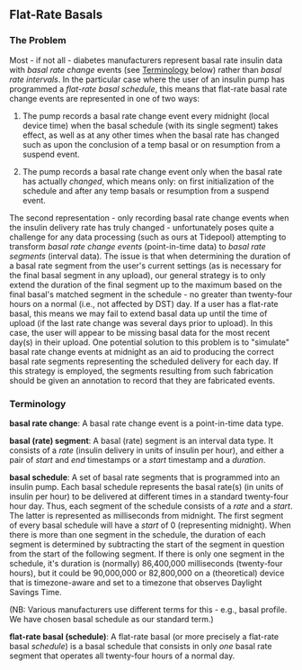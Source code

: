 ## Flat-Rate Basals

### The Problem

Most - if not all - diabetes manufacturers represent basal rate insulin data with _basal rate change_ events (see [Terminology](#terminology) below) rather than _basal rate intervals_. In the particular case where the user of an insulin pump has programmed a _flat-rate basal schedule_, this means that flat-rate basal rate change events are represented in one of two ways:

1. The pump records a basal rate change event every midnight (local device time) when the basal schedule (with its single segment) takes effect, as well as at any other times when the basal rate has changed such as upon the conclusion of a temp basal or on resumption from a suspend event.

1. The pump records a basal rate change event only when the basal rate has actually _changed_, which means only: on first initialization of the schedule and after any temp basals or resumption from a suspend event.

The second representation - only recording basal rate change events when the insulin delivery rate has truly changed - unfortunately poses quite a challenge for any data processing (such as ours at Tidepool) attempting to transform _basal rate change events_ (point-in-time data) to _basal rate segments_ (interval data). The issue is that when determining the duration of a basal rate segment from the user's current settings (as is necessary for the final basal segment in any upload), our general strategy is to only extend the duration of the final segment up to the maximum based on the final basal's matched segment in the schedule - no greater than twenty-four hours on a normal (i.e., not affected by DST) day. If a user has a flat-rate basal, this means we may fail to extend basal data up until the time of upload (if the last rate change was several days prior to upload). In this case, the user will appear to be missing basal data for the most recent day(s) in their upload. One potential solution to this problem is to "simulate" basal rate change events at midnight as an aid to producing the correct basal rate segments representing the scheduled delivery for each day. If this strategy is employed, the segments resulting from such fabrication should be given an annotation to record that they are fabricated events.

### Terminology

**basal rate change**: A basal rate change event is a point-in-time data type. 

**basal (rate) segment**: A basal (rate) segment is an interval data type. It consists of a _rate_ (insulin delivery in units of insulin per hour), and either a pair of _start_ and _end_ timestamps or a _start_ timestamp and a _duration_.

**basal schedule**: A set of basal rate segments that is programmed into an insulin pump. Each basal schedule represents the basal rate(s) (in units of insulin per hour) to be delivered at different times in a standard twenty-four hour day. Thus, each segment of the schedule consists of a _rate_ and a _start_. The latter is represented as milliseconds from midnight. The first segment of every basal schedule will have a _start_ of 0 (representing midnight). When there is more than one segment in the schedule, the duration of each segment is determined by subtracting the start of the segment in question from the start of the following segment. If there is only one segment in the schedule, it's duration is (normally) 86,400,000 milliseconds (twenty-four hours), but it could be 90,000,000 or 82,800,000 on a (theoretical) device that is timezone-aware and set to a timezone that observes Daylight Savings Time.

(NB: Various manufacturers use different terms for this - e.g., basal profile. We have chosen basal schedule as our standard term.)

**flat-rate basal (schedule)**: A flat-rate basal (or more precisely a flat-rate basal _schedule_) is a basal schedule that consists in only _one_ basal rate segment that operates all twenty-four hours of a normal day.